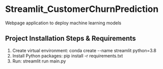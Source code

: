 # Streamlit_CustomerChurnPrediction
Webpage application to deploy machine learning models
## Project Installation Steps & Requirements
1. Create virtual environment: conda create --name streamlit python=3.8
2. Install Python packages: pip install -r requirements.txt   
3. Run: streamlit run main.py
